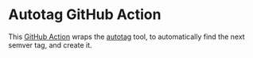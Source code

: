 # Autotag GitHub Action

This [GitHub Action](https://help.github.com/en/actions) wraps the [autotag](https://github.com/pantheon-systems/autotag) tool, to automatically find the next semver tag, and create it.
